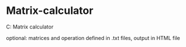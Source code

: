 # Matrix-calculator
C: Matrix calculator

optional: matrices and operation defined in .txt files, output in HTML file
